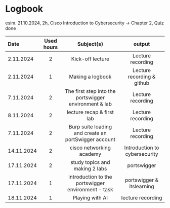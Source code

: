 # Logbook

esim. 21.10.2024, 2h, Cisco Introduction to Cybersecurity → Chapter 2, Quiz done

| Date  | Used hours | Subject(s) | output |
| :---         |    :---:    |    :---:    |    :---:    |
| 2.11.2024  | 2 | Kick-off lecture  | Lecture recording  |
| 2.11.2024  | 1 | Making a logbook  | Lecture recording & github  |
| 7.11.2024  | 2 | The first step into the portswigger environment & lab  | Lecture recording  |
| 8.11.2024  | 2 | lecture recap & first lab  | Lecture recording  |
| 7.11.2024  | 2 | Burp suite loading and create an portSwigger account  | Lecture recording  |
| 14.11.2024  | 2 | cisco networking academy  | Introduction to cybersecurity  |
| 17.11.2024  | 2 | study topics and making 2 labs  |  portswigger  |
| 17.11.2024  | 1 | introduction to the portswigger environment - task   |  portswigger & itslearning  |
| 18.11.2024  | 1 | Playing with AI   |  lecture recording  |

